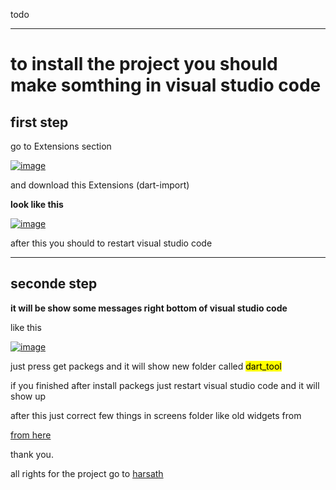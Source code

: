 todo
<hr>
<h1>to install the project you should make somthing in visual studio code</h1>
<h2>first step</h2>
<p>go to Extensions section</p>
<a href="https://imgbb.com/"><img src="https://i.ibb.co/G7P6BvJ/image.png" alt="image" border="0"></a>
<p>and download this Extensions (dart-import)</p>
<p><b>look like this</b></p>
<a href="https://ibb.co/Bw8wtzm"><img src="https://i.ibb.co/25X5ynw/image.png" alt="image" border="0"></a>
<p>after this you should to restart visual studio code</p>
<hr>
<h2>seconde step</h2>
<p><b>it will be show some messages right bottom of visual studio code</b></p><p style:"colors:red;">like this</p>
<a href="https://ibb.co/9Z3GKBR"><img src="https://i.ibb.co/41gJvCB/image.png" alt="image" border="0"></a>
<p>just press get packegs and it will show new folder called <mark>dart_tool</mark></p>
<p>if you finished after install packegs just restart visual studio code and it will show up</p>
<p>after this just correct few things in screens folder like old widgets from</p> <a href="https://docs.flutter.dev/release/breaking-changes/buttons">from here</a>

<p>thank you.</p>
<p>all rights for the project go to <a href="https://github.com/harsath"> harsath </a>
